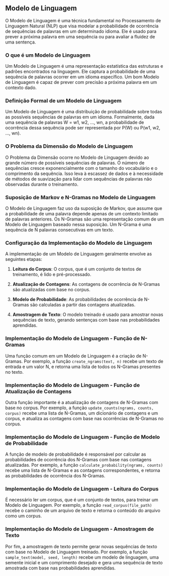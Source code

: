 ## Modelo de Linguagem

O Modelo de Linguagem é uma técnica fundamental no Processamento de Linguagem Natural (NLP) que visa modelar a probabilidade de ocorrência de sequências de palavras em um determinado idioma. Ele é usado para prever a próxima palavra em uma sequência ou para avaliar a fluidez de uma sentença. 

### O que é um Modelo de Linguagem

Um Modelo de Linguagem é uma representação estatística das estruturas e padrões encontrados na linguagem. Ele captura a probabilidade de uma sequência de palavras ocorrer em um idioma específico. Um bom Modelo de Linguagem é capaz de prever com precisão a próxima palavra em um contexto dado.

### Definição Formal de um Modelo de Linguagem

Um Modelo de Linguagem é uma distribuição de probabilidade sobre todas as possíveis sequências de palavras em um idioma. Formalmente, dada uma sequência de palavras W = w1, w2, ..., wn, a probabilidade de ocorrência dessa sequência pode ser representada por P(W) ou P(w1, w2, ..., wn).

### O Problema da Dimensão do Modelo de Linguagem

O Problema da Dimensão ocorre no Modelo de Linguagem devido ao grande número de possíveis sequências de palavras. O número de sequências cresce exponencialmente com o tamanho do vocabulário e o comprimento da sequência. Isso leva à escassez de dados e à necessidade de métodos de suavização para lidar com sequências de palavras não observadas durante o treinamento.

### Suposição de Markov e N-Gramas no Modelo de Linguagem

O Modelo de Linguagem faz uso da suposição de Markov, que assume que a probabilidade de uma palavra depende apenas de um contexto limitado de palavras anteriores. Os N-Gramas são uma representação comum de um Modelo de Linguagem baseado nessa suposição. Um N-Grama é uma sequência de N palavras consecutivas em um texto.

### Configuração da Implementação do Modelo de Linguagem

A implementação de um Modelo de Linguagem geralmente envolve as seguintes etapas:

1. **Leitura do Corpus**: O corpus, que é um conjunto de textos de treinamento, é lido e pré-processado.

2. **Atualização de Contagens**: As contagens de ocorrência de N-Gramas são atualizadas com base no corpus.

3. **Modelo de Probabilidade**: As probabilidades de ocorrência de N-Gramas são calculadas a partir das contagens atualizadas.

4. **Amostragem de Texto**: O modelo treinado é usado para amostrar novas sequências de texto, gerando sentenças com base nas probabilidades aprendidas.

### Implementação do Modelo de Linguagem - Função de N-Gramas

Uma função comum em um Modelo de Linguagem é a criação de N-Gramas. Por exemplo, a função `create_ngrams(text, n)` recebe um texto de entrada e um valor N, e retorna uma lista de todos os N-Gramas presentes no texto.

### Implementação do Modelo de Linguagem - Função de Atualização de Contagens

Outra função importante é a atualização de contagens de N-Gramas com base no corpus. Por exemplo, a função `update_counts(ngrams, counts, corpus)` recebe uma lista de N-Gramas, um dicionário de contagens e um corpus, e atualiza as contagens com base nas ocorrências de N-Gramas no corpus.

### Implementação do Modelo de Linguagem - Função de Modelo de Probabilidade

A função de modelo de probabilidade é responsável por calcular as probabilidades de ocorrência dos N-Gramas com base nas contagens atualizadas. Por exemplo, a função `calculate_probability(ngrams, counts)` recebe uma lista de N-Gramas e as contagens correspondentes, e retorna as probabilidades de ocorrência dos N-Gramas.

### Implementação do Modelo de Linguagem - Leitura do Corpus

É necessário ler um corpus, que é um conjunto de textos, para treinar um Modelo de Linguagem. Por exemplo, a função `read_corpus(file_path)` recebe o caminho de um arquivo de texto e retorna o conteúdo do arquivo como um corpus.

### Implementação do Modelo de Linguagem - Amostragem de Texto

Por fim, a amostragem de texto permite gerar novas sequências de texto com base no Modelo de Linguagem treinado. Por exemplo, a função `sample_text(model, seed, length)` recebe um modelo de linguagem, uma semente inicial e um comprimento desejado e gera uma sequência de texto amostrada com base nas probabilidades aprendidas.
